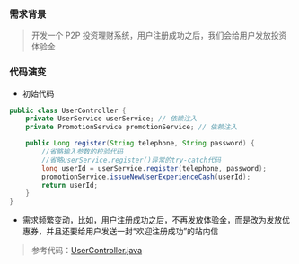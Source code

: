 ### 需求背景

> 开发一个 P2P 投资理财系统，用户注册成功之后，我们会给用户发放投资体验金

### 代码演变

- 初始代码

```java
public class UserController {
    private UserService userService; // 依赖注入
    private PromotionService promotionService; // 依赖注入

    public Long register(String telephone, String password) {
        //省略输入参数的校验代码
        //省略userService.register()异常的try-catch代码
        long userId = userService.register(telephone, password);
        promotionService.issueNewUserExperienceCash(userId);
        return userId;
    }
}
```

- 需求频繁变动，比如，用户注册成功之后，不再发放体验金，而是改为发放优惠券，并且还要给用户发送一封“欢迎注册成功”的站内信

> 参考代码：[UserController.java](UserController.java) 